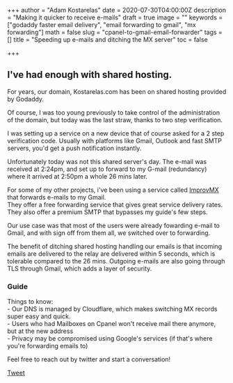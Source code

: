 +++
author = "Adam Kostarelas"
date = 2020-07-30T04:00:00Z
description = "Making it quicker to receive e-mails"
draft = true
image = ""
keywords = ["godaddy faster email delivery", "email forwarding to gmail", "mx forwarding"]
math = false
slug = "cpanel-to-gmail-email-forwarder"
tags = []
title = "Speeding up e-mails and ditching the MX server"
toc = false

+++
## I've had enough with shared hosting.

For years, our domain, Kostarelas.com has been on shared hosting provided by Godaddy.

Of course, I was too young previously to take control of the administration of the domain, but today was the last straw, thanks to two step verification.

I was setting up a service on a new device that of course asked for a 2 step verification code. Usually with platforms like Gmail, Outlook and fast SMTP servers, you'd get a push notification instantly.

Unfortunately today was not this shared server's day. The e-mail was received at 2:24pm, and set up to forward to my G-mail (redundancy) where it arrived at 2:50pm a whole 26 mins later.

For some of my other projects, i've been using a service called [ImprovMX](improvmx.com "ImprovMX Website") that forwards e-mails to my Gmail.  
They offer a free forwarding service that gives great service delivery rates. They also offer a premium SMTP that bypasses my guide's few steps.

Our use case was that most of the users were already fowarding e-mail to Gmail, and with sign off from them all, we switched over to forwarding.

The benefit of ditching shared hosting handling our emails is that incoming emails are delivered to the relay are delivered within 5 seconds, which is tolerable compared to the 26 mins. Outgoing e-mails are also going through TLS through Gmail, which adds a layer of security.

### Guide

Things to know:  
\- Our DNS is managed by Cloudflare, which makes switching MX records super easy and quick.  
\- Users who had Mailboxes on Cpanel won't receive mail there anymore, but at the new address  
\- Privacy may be compromised using Google's services (if that's where you're forwarding emails to)

Feel free to reach out by twitter and start a conversation!

<a href="https://twitter.com/share?ref_src=twsrc%5Etfw" class="twitter-share-button" data-show-count="false">Tweet</a><script async src="https://platform.twitter.com/widgets.js" charset="utf-8"></script>